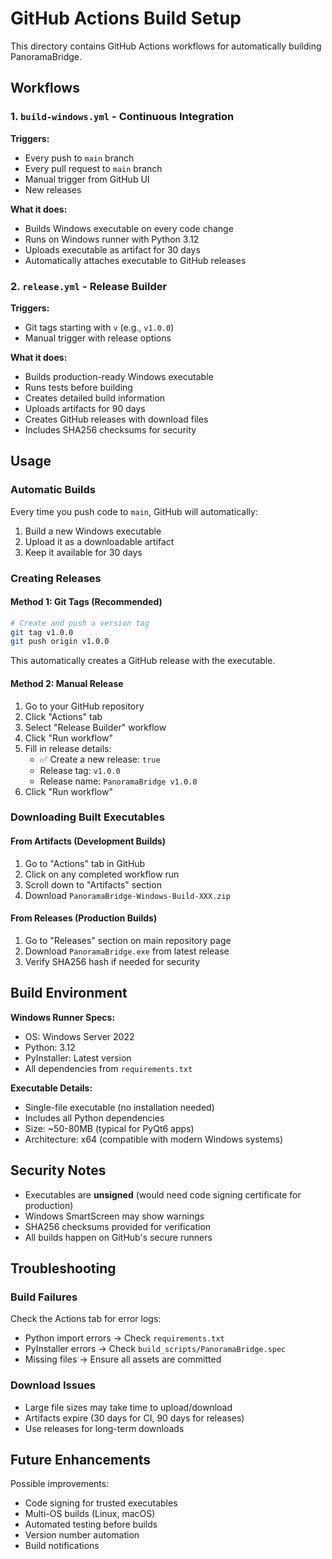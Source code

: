 # GitHub Actions Build Setup

This directory contains GitHub Actions workflows for automatically building PanoramaBridge.

## Workflows

### 1. `build-windows.yml` - Continuous Integration
**Triggers:**
- Every push to `main` branch
- Every pull request to `main` branch
- Manual trigger from GitHub UI
- New releases

**What it does:**
- Builds Windows executable on every code change
- Runs on Windows runner with Python 3.12
- Uploads executable as artifact for 30 days
- Automatically attaches executable to GitHub releases

### 2. `release.yml` - Release Builder
**Triggers:**
- Git tags starting with `v` (e.g., `v1.0.0`)
- Manual trigger with release options

**What it does:**
- Builds production-ready Windows executable
- Runs tests before building
- Creates detailed build information
- Uploads artifacts for 90 days
- Creates GitHub releases with download files
- Includes SHA256 checksums for security

## Usage

### Automatic Builds
Every time you push code to `main`, GitHub will automatically:
1. Build a new Windows executable
2. Upload it as a downloadable artifact
3. Keep it available for 30 days

### Creating Releases

#### Method 1: Git Tags (Recommended)
```bash
# Create and push a version tag
git tag v1.0.0
git push origin v1.0.0
```
This automatically creates a GitHub release with the executable.

#### Method 2: Manual Release
1. Go to your GitHub repository
2. Click "Actions" tab
3. Select "Release Builder" workflow
4. Click "Run workflow"
5. Fill in release details:
   - ✅ Create a new release: `true`
   - Release tag: `v1.0.0`
   - Release name: `PanoramaBridge v1.0.0`
6. Click "Run workflow"

### Downloading Built Executables

#### From Artifacts (Development Builds)
1. Go to "Actions" tab in GitHub
2. Click on any completed workflow run
3. Scroll down to "Artifacts" section
4. Download `PanoramaBridge-Windows-Build-XXX.zip`

#### From Releases (Production Builds)
1. Go to "Releases" section on main repository page
2. Download `PanoramaBridge.exe` from latest release
3. Verify SHA256 hash if needed for security

## Build Environment

**Windows Runner Specs:**
- OS: Windows Server 2022
- Python: 3.12
- PyInstaller: Latest version
- All dependencies from `requirements.txt`

**Executable Details:**
- Single-file executable (no installation needed)
- Includes all Python dependencies
- Size: ~50-80MB (typical for PyQt6 apps)
- Architecture: x64 (compatible with modern Windows systems)

## Security Notes

- Executables are **unsigned** (would need code signing certificate for production)
- Windows SmartScreen may show warnings
- SHA256 checksums provided for verification
- All builds happen on GitHub's secure runners

## Troubleshooting

### Build Failures
Check the Actions tab for error logs:
- Python import errors → Check `requirements.txt`
- PyInstaller errors → Check `build_scripts/PanoramaBridge.spec`
- Missing files → Ensure all assets are committed

### Download Issues
- Large file sizes may take time to upload/download
- Artifacts expire (30 days for CI, 90 days for releases)
- Use releases for long-term downloads

## Future Enhancements

Possible improvements:
- Code signing for trusted executables
- Multi-OS builds (Linux, macOS)
- Automated testing before builds
- Version number automation
- Build notifications
